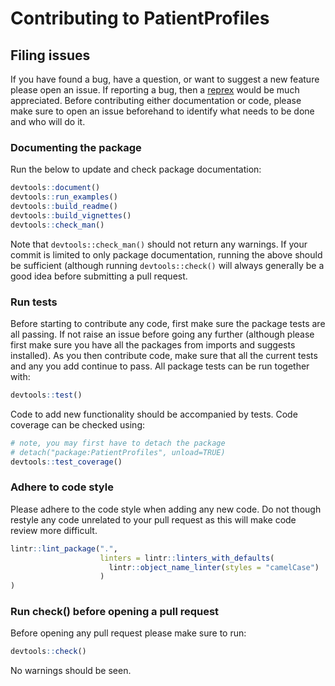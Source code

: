 # Contributing to PatientProfiles

## Filing issues
If you have found a bug, have a question, or want to suggest a new feature please open an issue. If reporting a bug, then a [reprex](https://reprex.tidyverse.org/) would be much appreciated. Before contributing either documentation or code, please make sure to open an issue beforehand to identify what needs to be done and who will do it.

###  Documenting the package
Run the below to update and check package documentation:
``` r
devtools::document() 
devtools::run_examples()
devtools::build_readme()
devtools::build_vignettes()
devtools::check_man()
```

Note that `devtools::check_man()` should not return any warnings. If your commit is limited to only package documentation, running the above should be sufficient (although running `devtools::check()` will always generally be a good idea before submitting a pull request.

### Run tests
Before starting to contribute any code, first make sure the package tests are all passing. If not raise an issue before going any further (although please first make sure you have all the packages from imports and suggests installed). As you then contribute code, make sure that all the current tests and any you add continue to pass. All package tests can be run together with:
``` r
devtools::test()
```

Code to add new functionality should be accompanied by tests. Code coverage can be checked using: 
``` r
# note, you may first have to detach the package
# detach("package:PatientProfiles", unload=TRUE)
devtools::test_coverage()
```

### Adhere to code style
Please adhere to the code style when adding any new code. Do not though restyle any code unrelated to your pull request as this will make code review more difficult.  

``` r
lintr::lint_package(".",
                    linters = lintr::linters_with_defaults(
                      lintr::object_name_linter(styles = "camelCase")
                    )
)
```

### Run check() before opening a pull request
Before opening any pull request please make sure to run: 
``` r
devtools::check() 
```
No warnings should be seen. 

